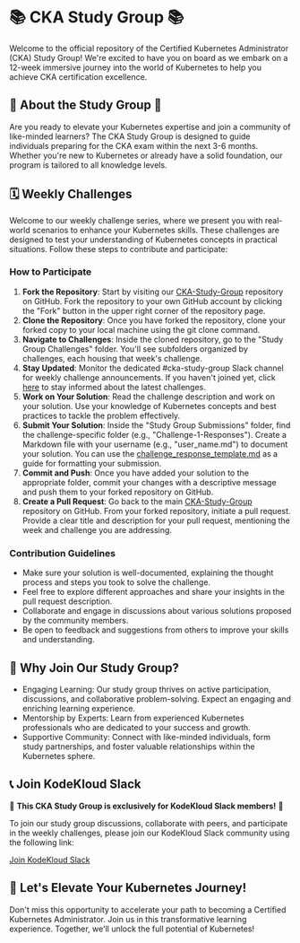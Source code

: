 # 📚 CKA Study Group 📚

Welcome to the official repository of the Certified Kubernetes Administrator (CKA) Study Group! We're excited to have you on board as we embark on a 12-week immersive journey into the world of Kubernetes to help you achieve CKA certification excellence.

## 🌟 About the Study Group 🌟

Are you ready to elevate your Kubernetes expertise and join a community of like-minded learners? The CKA Study Group is designed to guide individuals preparing for the CKA exam within the next 3-6 months. Whether you're new to Kubernetes or already have a solid foundation, our program is tailored to all knowledge levels.

## 🗓️ Weekly Challenges

Welcome to our weekly challenge series, where we present you with real-world scenarios to enhance your Kubernetes skills. These challenges are designed to test your understanding of Kubernetes concepts in practical situations. Follow these steps to contribute and participate:

### How to Participate

1. **Fork the Repository**: Start by visiting our [CKA-Study-Group](https://github.com/kodekloudhub/CKA-Study-Group) repository on GitHub. Fork the repository to your own GitHub account by clicking the "Fork" button in the upper right corner of the repository page.
2. **Clone the Repository**: Once you have forked the repository, clone your forked copy to your local machine using the git clone command.
3. **Navigate to Challenges**: Inside the cloned repository, go to the "Study Group Challenges" folder. You'll see subfolders organized by challenges, each housing that week's challenge.
4. **Stay Updated**: Monitor the dedicated #cka-study-group Slack channel for weekly challenge announcements. If you haven't joined yet, click [here](https://join.slack.com/t/kodekloud/shared_invite/zt-1zw1zq99v-qBWAcHil9VeaewjmsuvSog) to stay informed about the latest challenges.
5. **Work on Your Solution**: Read the challenge description and work on your solution. Use your knowledge of Kubernetes concepts and best practices to tackle the problem effectively.
6. **Submit Your Solution**: Inside the "Study Group Submissions" folder, find the challenge-specific folder (e.g., "Challenge-1-Responses"). Create a Markdown file with your username (e.g., "user_name.md") to document your solution. You can use the [challenge_response_template.md](https://github.com/kodekloudhub/CKA-Study-Group/blob/main/Study%20Group%20Submissions/Challenge-1-Responses/challenge_response_template.md) as a guide for formatting your submission.
7. **Commit and Push**: Once you have added your solution to the appropriate folder, commit your changes with a descriptive message and push them to your forked repository on GitHub.
8. **Create a Pull Request**: Go back to the main [CKA-Study-Group](https://github.com/kodekloudhub/CKA-Study-Group) repository on GitHub. From your forked repository, initiate a pull request. Provide a clear title and description for your pull request, mentioning the week and challenge you are addressing.

### Contribution Guidelines

- Make sure your solution is well-documented, explaining the thought process and steps you took to solve the challenge.
- Feel free to explore different approaches and share your insights in the pull request description.
- Collaborate and engage in discussions about various solutions proposed by the community members.
- Be open to feedback and suggestions from others to improve your skills and understanding.

## 🎯 Why Join Our Study Group?

- Engaging Learning: Our study group thrives on active participation, discussions, and collaborative problem-solving. Expect an engaging and enriching learning experience.
- Mentorship by Experts: Learn from experienced Kubernetes professionals who are dedicated to your success and growth.
- Supportive Community: Connect with like-minded individuals, form study partnerships, and foster valuable relationships within the Kubernetes sphere.

## 📞 Join KodeKloud Slack

🚀 **This CKA Study Group is exclusively for KodeKloud Slack members!** 🚀

To join our study group discussions, collaborate with peers, and participate in the weekly challenges, please join our KodeKloud Slack community using the following link:

 [Join KodeKloud Slack](https://join.slack.com/t/kodekloud/shared_invite/zt-1zw1zq99v-qBWAcHil9VeaewjmsuvSog)

## 🌱 Let's Elevate Your Kubernetes Journey!

Don't miss this opportunity to accelerate your path to becoming a Certified Kubernetes Administrator. Join us in this transformative learning experience. Together, we'll unlock the full potential of Kubernetes!
